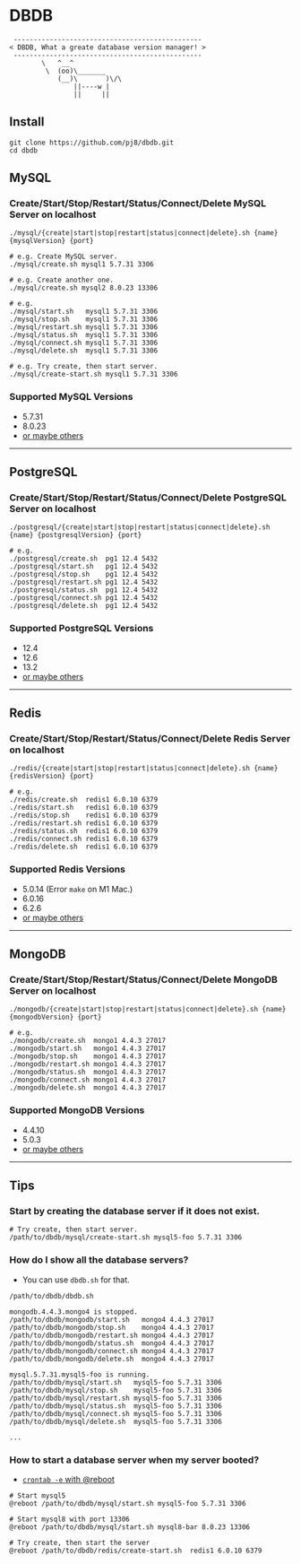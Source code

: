 # DBDB

```
 -----------------------------------------------
< DBDB, What a greate database version manager! >
 -----------------------------------------------
        \   ^__^
         \  (oo)\_______
            (__)\       )\/\
                ||----w |
                ||     ||
```

## Install
```
git clone https://github.com/pj8/dbdb.git
cd dbdb
```

## MySQL
### Create/Start/Stop/Restart/Status/Connect/Delete MySQL Server on localhost
```
./mysql/{create|start|stop|restart|status|connect|delete}.sh {name} {mysqlVersion} {port}

# e.g. Create MySQL server.
./mysql/create.sh mysql1 5.7.31 3306

# e.g. Create another one.
./mysql/create.sh mysql2 8.0.23 13306

# e.g. 
./mysql/start.sh   mysql1 5.7.31 3306
./mysql/stop.sh    mysql1 5.7.31 3306
./mysql/restart.sh mysql1 5.7.31 3306
./mysql/status.sh  mysql1 5.7.31 3306
./mysql/connect.sh mysql1 5.7.31 3306
./mysql/delete.sh  mysql1 5.7.31 3306

# e.g. Try create, then start server.
./mysql/create-start.sh mysql1 5.7.31 3306
```

### Supported MySQL Versions
- 5.7.31
- 8.0.23
- [or maybe others](https://dbdb.3a.company/mysql/)

----

## PostgreSQL
### Create/Start/Stop/Restart/Status/Connect/Delete PostgreSQL Server on localhost
```
./postgresql/{create|start|stop|restart|status|connect|delete}.sh {name} {postgresqlVersion} {port}

# e.g.
./postgresql/create.sh  pg1 12.4 5432
./postgresql/start.sh   pg1 12.4 5432
./postgresql/stop.sh    pg1 12.4 5432
./postgresql/restart.sh pg1 12.4 5432
./postgresql/status.sh  pg1 12.4 5432
./postgresql/connect.sh pg1 12.4 5432
./postgresql/delete.sh  pg1 12.4 5432
```
### Supported PostgreSQL Versions
- 12.4
- 12.6
- 13.2
- [or maybe others](https://dbdb.3a.company/postgresql/)

----

## Redis
### Create/Start/Stop/Restart/Status/Connect/Delete Redis Server on localhost
```
./redis/{create|start|stop|restart|status|connect|delete}.sh {name} {redisVersion} {port}

# e.g.
./redis/create.sh  redis1 6.0.10 6379
./redis/start.sh   redis1 6.0.10 6379
./redis/stop.sh    redis1 6.0.10 6379
./redis/restart.sh redis1 6.0.10 6379
./redis/status.sh  redis1 6.0.10 6379
./redis/connect.sh redis1 6.0.10 6379
./redis/delete.sh  redis1 6.0.10 6379
```
### Supported Redis Versions
- 5.0.14 (Error `make` on M1 Mac.)
- 6.0.16
- 6.2.6
- [or maybe others](https://dbdb.3a.company/redis/)

----

## MongoDB
### Create/Start/Stop/Restart/Status/Connect/Delete MongoDB Server on localhost
```
./mongodb/{create|start|stop|restart|status|connect|delete}.sh {name} {mongodbVersion} {port}

# e.g.
./mongodb/create.sh  mongo1 4.4.3 27017
./mongodb/start.sh   mongo1 4.4.3 27017
./mongodb/stop.sh    mongo1 4.4.3 27017
./mongodb/restart.sh mongo1 4.4.3 27017
./mongodb/status.sh  mongo1 4.4.3 27017
./mongodb/connect.sh mongo1 4.4.3 27017
./mongodb/delete.sh  mongo1 4.4.3 27017
```
### Supported MongoDB Versions
- 4.4.10
- 5.0.3
- [or maybe others](https://dbdb.3a.company/mongodb/)

----

## Tips

### Start by creating the database server if it does not exist.
```
# Try create, then start server.
/path/to/dbdb/mysql/create-start.sh mysql5-foo 5.7.31 3306
```

### How do I show all the database servers?
- You can use `dbdb.sh` for that.
```
/path/to/dbdb/dbdb.sh

mongodb.4.4.3.mongo4 is stopped.
/path/to/dbdb/mongodb/start.sh   mongo4 4.4.3 27017
/path/to/dbdb/mongodb/stop.sh    mongo4 4.4.3 27017
/path/to/dbdb/mongodb/restart.sh mongo4 4.4.3 27017
/path/to/dbdb/mongodb/status.sh  mongo4 4.4.3 27017
/path/to/dbdb/mongodb/connect.sh mongo4 4.4.3 27017
/path/to/dbdb/mongodb/delete.sh  mongo4 4.4.3 27017

mysql.5.7.31.mysql5-foo is running.
/path/to/dbdb/mysql/start.sh   mysql5-foo 5.7.31 3306
/path/to/dbdb/mysql/stop.sh    mysql5-foo 5.7.31 3306
/path/to/dbdb/mysql/restart.sh mysql5-foo 5.7.31 3306
/path/to/dbdb/mysql/status.sh  mysql5-foo 5.7.31 3306
/path/to/dbdb/mysql/connect.sh mysql5-foo 5.7.31 3306
/path/to/dbdb/mysql/delete.sh  mysql5-foo 5.7.31 3306

...
```

### How to start a database server when my server booted?
- [`crontab -e` with @reboot](https://man7.org/linux/man-pages/man5/crontab.5.html#EXTENSIONS)
```
# Start mysql5
@reboot /path/to/dbdb/mysql/start.sh mysql5-foo 5.7.31 3306

# Start mysql8 with port 13306
@reboot /path/to/dbdb/mysql/start.sh mysql8-bar 8.0.23 13306

# Try create, then start the server
@reboot /path/to/dbdb/redis/create-start.sh  redis1 6.0.10 6379
```
